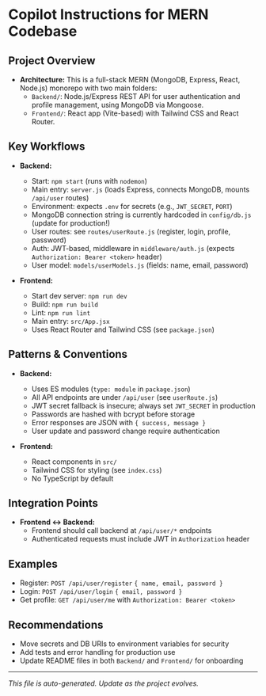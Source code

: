 # Copilot Instructions for MERN Codebase

## Project Overview
- **Architecture:** This is a full-stack MERN (MongoDB, Express, React, Node.js) monorepo with two main folders:
  - `Backend/`: Node.js/Express REST API for user authentication and profile management, using MongoDB via Mongoose.
  - `Frontend/`: React app (Vite-based) with Tailwind CSS and React Router.

## Key Workflows
- **Backend:**
  - Start: `npm start` (runs with `nodemon`)
  - Main entry: `server.js` (loads Express, connects MongoDB, mounts `/api/user` routes)
  - Environment: expects `.env` for secrets (e.g., `JWT_SECRET`, `PORT`)
  - MongoDB connection string is currently hardcoded in `config/db.js` (update for production!)
  - User routes: see `routes/userRoute.js` (register, login, profile, password)
  - Auth: JWT-based, middleware in `middleware/auth.js` (expects `Authorization: Bearer <token>` header)
  - User model: `models/userModels.js` (fields: name, email, password)

- **Frontend:**
  - Start dev server: `npm run dev`
  - Build: `npm run build`
  - Lint: `npm run lint`
  - Main entry: `src/App.jsx`
  - Uses React Router and Tailwind CSS (see `package.json`)

## Patterns & Conventions
- **Backend:**
  - Uses ES modules (`type: module` in `package.json`)
  - All API endpoints are under `/api/user` (see `userRoute.js`)
  - JWT secret fallback is insecure; always set `JWT_SECRET` in production
  - Passwords are hashed with bcrypt before storage
  - Error responses are JSON with `{ success, message }`
  - User update and password change require authentication

- **Frontend:**
  - React components in `src/`
  - Tailwind CSS for styling (see `index.css`)
  - No TypeScript by default

## Integration Points
- **Frontend <-> Backend:**
  - Frontend should call backend at `/api/user/*` endpoints
  - Authenticated requests must include JWT in `Authorization` header

## Examples
- Register: `POST /api/user/register` `{ name, email, password }`
- Login: `POST /api/user/login` `{ email, password }`
- Get profile: `GET /api/user/me` with `Authorization: Bearer <token>`

## Recommendations
- Move secrets and DB URIs to environment variables for security
- Add tests and error handling for production use
- Update README files in both `Backend/` and `Frontend/` for onboarding

---
_This file is auto-generated. Update as the project evolves._
